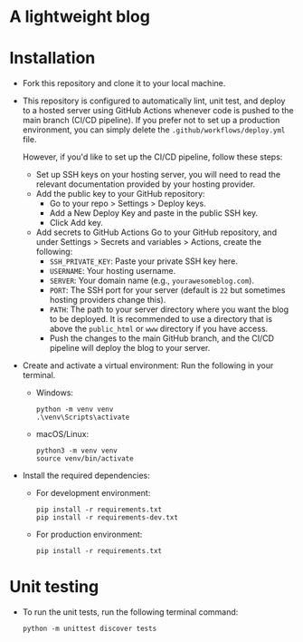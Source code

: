 # A lightweight blog

# Installation

- Fork this repository and clone it to your local machine.
- This repository is configured to automatically lint, unit test, and deploy to a hosted server using GitHub Actions whenever code is pushed to the main branch (CI/CD pipeline). If you prefer not to set up a production environment, you can simply delete the ```.github/workflows/deploy.yml``` file.

    However, if you'd like to set up the CI/CD pipeline, follow these steps:
    - Set up SSH keys on your hosting server, you will need to read the relevant documentation provided by your hosting provider.
    - Add the public key to your GitHub repository:
        - Go to your repo > Settings > Deploy keys.
        - Add a New Deploy Key and paste in the public SSH key.
        - Click Add key.
    - Add secrets to GitHub Actions
    Go to your GitHub repository, and under Settings > Secrets and variables > Actions, create the following:
        - ```SSH_PRIVATE_KEY```: Paste your private SSH key here.
        - ```USERNAME```: Your hosting username.
        - ```SERVER```: Your domain name (e.g., ```yourawesomeblog.com```).
        - ```PORT```: The SSH port for your server (default is ```22``` but sometimes hosting providers change this).
        - ```PATH```: The path to your server directory where you want the blog to be deployed. It is recommended to use a directory that is above the ```public_html``` or ```www``` directory if you have access.
        - Push the changes to the main GitHub branch, and the CI/CD pipeline will deploy the blog to your server.
- Create and activate a virtual environment: Run the following in your terminal.
    - Windows:
        ```
        python -m venv venv
        .\venv\Scripts\activate
        ```
    - macOS/Linux:
        ```
        python3 -m venv venv
        source venv/bin/activate
        ```
- Install the required dependencies:
    - For development environment:
        ```
        pip install -r requirements.txt
        pip install -r requirements-dev.txt
        ```
    - For production environment:
        ```
        pip install -r requirements.txt

# Unit testing

- To run the unit tests, run the following terminal command:
    ```
    python -m unittest discover tests
    ```